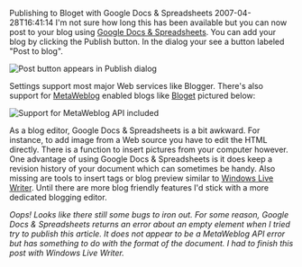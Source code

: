 Publishing to Bloget with Google Docs &amp; Spreadsheets
2007-04-28T16:41:14
I'm not sure how long this has been available but you can now post to your blog using [Google Docs & Spreadsheets](http://docs.google.com/). You can add your blog by clicking the Publish button. In the dialog your see a button labeled "Post to blog".  
  
![Post button appears in Publish dialog](http://www.myotherdrive.com/public/blueonion/Blog/gds1.png)  
  
Settings support most major Web services like Blogger. There's also support for [MetaWeblog](http://www.xmlrpc.com/metaWeblogApi) enabled blogs like [Bloget](/bloget) pictured below:  
  
![Support for MetaWeblog API included](http://www.myotherdrive.com/public/blueonion/Blog/gds2.png)  
  
As a blog editor, Google Docs & Spreadsheets is a bit awkward. For instance, to add image from a Web source you have to edit the HTML directly. There is a function to insert pictures from your computer however. One advantage of using Google Docs & Spreadsheets is it does keep a revision history of your document which can sometimes be handy. Also missing are tools to insert tags or blog preview similar to [Windows Live Writer](http://windowslivewriter.spaces.live.com/). Until there are more blog friendly features I'd stick with a more dedicated blogging editor.

_Oops! Looks like there still some bugs to iron out. For some reason, Google Docs & Spreadsheets returns an error about an empty element when I tried try to publish this article. It does not appear to be a MetaWeblog API error but has something to do with the format of the document. I had to finish this post with Windows Live Writer._
